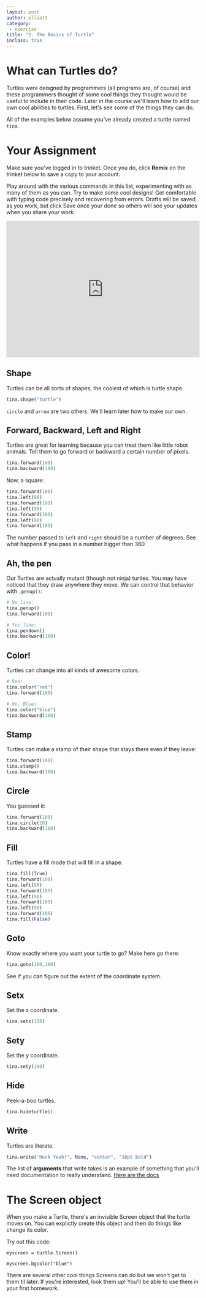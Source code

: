 ```yaml
---
layout: post
author: elliott
category:
 - exercise
title: "2. The Basics of Turtle"
inclass: true
---
```


# What can Turtles do?

Turtles were deisgned by programmers (all programs are, of course) and these programmers
thought of some cool things they thought would be useful to include in their code.
Later in the course we'll learn how to add our own cool abilities to turtles.  First,
let's see some of the things they can do.

All of the examples below assume you've already created a turtle named `tina`.

# Your Assignment

Make sure you've logged in to trinket.  Once you do, click **Remix** on the trinket below to save a copy to your account.

Play around with the various commands in this list, experimenting with as many of them as you can.  Try to make some cool designs!  Get comfortable with typing code precisely and recovering from errors.  Drafts will be saved as you work, but click Save once your done so others will see your updates when you share your work.

<iframe src="https://trinket.io/embed/python/13c51315d1" width="100%" height="356" frameborder="0" marginwidth="0" marginheight="0" allowfullscreen></iframe>

## Shape

Turtles can be all sorts of shapes, the coolest of which is turtle shape.

```python
tina.shape("turtle")
```

`circle` and `arrow` are two others. We'll learn later how to make our own.

## Forward, Backward, Left and Right

Turtles are great for learning because you can treat them like little robot animals.
Tell them to go forward or backward a certain number of pixels.

```python
tina.forward(100)
tina.backward(100)
```

Now, a square:

```python
tina.forward(100)
tina.left(90)
tina.forward(100)
tina.left(90)
tina.forward(100)
tina.left(90)
tina.forward(100)
```

The number passed to `left` and `right` should be a number of degrees.  See what
happens if you pass in a number bigger than 360

## Ah, the pen

Our Turtles are actually mutant (though not ninja) turtles.  You may have noticed that
they draw anywhere they move.  We can control that behavior with `.penup()`:

```python
# No line:
tina.penup()
tina.forward(100)

# Yes line:
tina.pendown()
tina.backward(100)
```

## Color!

Turtles can change into all kinds of awesome colors.

```python
# Red!
tina.color("red")
tina.forward(100)

# No, Blue!
tina.color("blue")
tina.backward(100)
```

## Stamp

Turtles can make a stamp of their shape that stays there even if they leave:

```python
tina.forward(100)
tina.stamp()
tina.backward(100)
```

## Circle

You guessed it:

```python
tina.forward(100)
tina.circle(10)
tina.backward(100)
```

## Fill

Turtles have a fill mode that will fill in a shape.

```python
tina.fill(True)
tina.forward(100)
tina.left(90)
tina.forward(100)
tina.left(90)
tina.forward(100)
tina.left(90)
tina.forward(100)
tina.fill(False)
```

## Goto

Know exactly where you want your turtle to go?  Make here go there:

```python
tina.goto(100,100)
```

See if you can figure out the extent of the coordinate system.

## Setx

Set the x coordinate.

```python
tina.setx(100)
```

## Sety

Set the y coordinate.

```python
tina.sety(100)
```

## Hide

Peek-a-boo turtles.

```python
tina.hideturtle()
```

## Write

Turtles are literate.

```python
tina.write("Heck Yeah!", None, "center", "16pt bold")
```

The list of **arguments** that write takes is an example of something that you'll need
documentation to really understand.  [Here are the docs](https://docs.python.org/2/library/turtle.html#turtle.write)

# The Screen object

When you make a Turtle, there's an invisible Screen object that the turtle moves on.
You can explictly create this object and then do things like change its color.

Try out this code:
```
myscreen = turtle.Screen()

myscreen.bgcolor("blue")
```

There are several other cool things Screens can do but we won't get to them til
later.  If you're interested, look them up!  You'll be able to use them in your
first homework.
